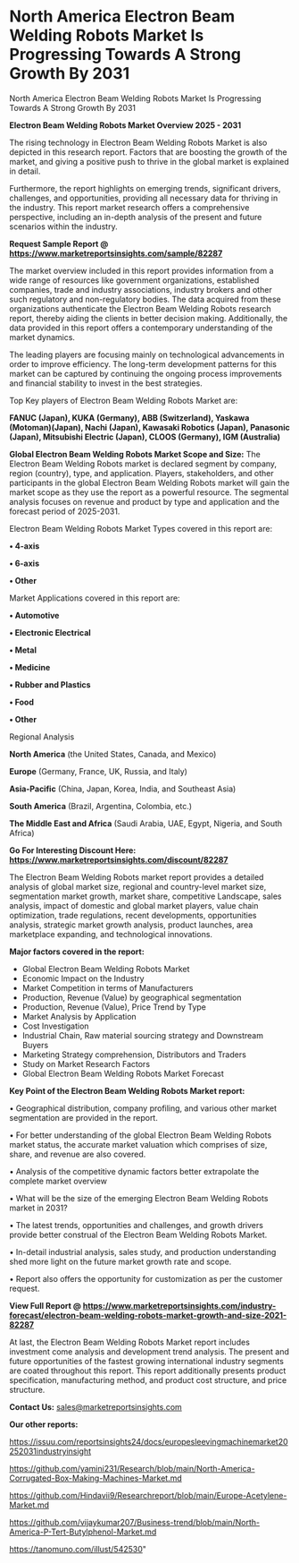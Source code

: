 # North America Electron Beam Welding Robots Market Is Progressing Towards A Strong Growth By 2031
North America Electron Beam Welding Robots Market Is Progressing Towards A Strong Growth By 2031

<Strong> Electron Beam Welding Robots Market Overview 2025 - 2031</strong>

The rising technology in Electron Beam Welding Robots Market is also depicted in this research report. Factors that are boosting the growth of the market, and giving a positive push to thrive in the global market is explained in detail.

Furthermore, the report highlights on emerging trends, significant drivers, challenges, and opportunities, providing all necessary data for thriving in the industry. This report market research offers a comprehensive perspective, including an in-depth analysis of the present and future scenarios within the industry.

<strong>Request Sample Report @ <a href=https://www.marketreportsinsights.com/sample/82287>https://www.marketreportsinsights.com/sample/82287</a></strong>

The market overview included in this report provides information from a wide range of resources like government organizations, established companies, trade and industry associations, industry brokers and other such regulatory and non-regulatory bodies. The data acquired from these organizations authenticate the Electron Beam Welding Robots research report, thereby aiding the clients in better decision making. Additionally, the data provided in this report offers a contemporary understanding of the market dynamics.

The leading players are focusing mainly on technological advancements in order to improve efficiency. The long-term development patterns for this market can be captured by continuing the ongoing process improvements and financial stability to invest in the best strategies.

Top Key players of Electron Beam Welding Robots Market are:

<strong>FANUC (Japan), KUKA (Germany), ABB (Switzerland), Yaskawa (Motoman)(Japan), Nachi (Japan), Kawasaki Robotics (Japan), Panasonic (Japan), Mitsubishi Electric (Japan), CLOOS (Germany), IGM (Australia)</strong>

<strong><b>Global Electron Beam Welding Robots Market Scope and Size:</b></strong>
The Electron Beam Welding Robots market is declared segment by company, region (country), type, and application. Players, stakeholders, and other participants in the global Electron Beam Welding Robots market will gain the market scope as they use the report as a powerful resource. The segmental analysis focuses on revenue and product by type and application and the forecast period of 2025-2031.

Electron Beam Welding Robots Market Types covered in this report are:

<strong>• 4-axis

• 6-axis

• Other</strong>

Market Applications covered in this report are:

<strong>• Automotive

• Electronic Electrical

• Metal

• Medicine

• Rubber and Plastics

• Food

• Other</strong> 

Regional Analysis

<strong>North America</strong> (the United States, Canada, and Mexico)

<strong>Europe</strong> (Germany, France, UK, Russia, and Italy)

<strong>Asia-Pacific</strong> (China, Japan, Korea, India, and Southeast Asia)

<strong>South America</strong> (Brazil, Argentina, Colombia, etc.)

<strong>The Middle East and Africa</strong> (Saudi Arabia, UAE, Egypt, Nigeria, and South Africa)

<strong>Go For Interesting Discount Here: <a href=https://www.marketreportsinsights.com/discount/82287>https://www.marketreportsinsights.com/discount/82287</a></strong>

The Electron Beam Welding Robots market report provides a detailed analysis of global market size, regional and country-level market size, segmentation market growth, market share, competitive Landscape, sales analysis, impact of domestic and global market players, value chain optimization, trade regulations, recent developments, opportunities analysis, strategic market growth analysis, product launches, area marketplace expanding, and technological innovations.

<strong><b>Major factors covered in the report:</b></strong>
<ul>
  <li>Global Electron Beam Welding Robots Market </li>
  <li>Economic Impact on the Industry</li>
  <li>Market Competition in terms of Manufacturers</li>
  <li>Production, Revenue (Value) by geographical segmentation</li>
  <li>Production, Revenue (Value), Price Trend by Type</li>
  <li>Market Analysis by Application</li>
  <li>Cost Investigation</li>
  <li>Industrial Chain, Raw material sourcing strategy and Downstream Buyers</li>
  <li>Marketing Strategy comprehension, Distributors and Traders</li>
  <li>Study on Market Research Factors</li>
  <li>Global Electron Beam Welding Robots Market Forecast</li>
</ul>

<strong><b>Key Point of the Electron Beam Welding Robots Market report:</b></strong>

• Geographical distribution, company profiling, and various other market segmentation are provided in the report.

• For better understanding of the global Electron Beam Welding Robots market status, the accurate market valuation which comprises of size, share, and revenue are also covered.

• Analysis of the competitive dynamic factors better extrapolate the complete market overview

• What will be the size of the emerging Electron Beam Welding Robots market in 2031?

• The latest trends, opportunities and challenges, and growth drivers provide better construal of the Electron Beam Welding Robots Market.

• In-detail industrial analysis, sales study, and production understanding shed more light on the future market growth rate and scope.

• Report also offers the opportunity for customization as per the customer request.

<strong><b>View Full Report @ <a href=https://www.marketreportsinsights.com/industry-forecast/electron-beam-welding-robots-market-growth-and-size-2021-82287>https://www.marketreportsinsights.com/industry-forecast/electron-beam-welding-robots-market-growth-and-size-2021-82287</a></b></strong>


At last, the Electron Beam Welding Robots Market report includes investment come analysis and development trend analysis. The present and future opportunities of the fastest growing international industry segments are coated throughout this report. This report additionally presents product specification, manufacturing method, and product cost structure, and price structure.

<strong>Contact Us:</strong>
sales@marketreportsinsights.com

<strong>Our other reports:</strong>

<a href=https://issuu.com/reportsinsights24/docs/europesleevingmachinemarket20252031industryinsight>https://issuu.com/reportsinsights24/docs/europesleevingmachinemarket20252031industryinsight</a>

<a href=https://github.com/yamini231/Research/blob/main/North-America-Corrugated-Box-Making-Machines-Market.md>https://github.com/yamini231/Research/blob/main/North-America-Corrugated-Box-Making-Machines-Market.md</a>

<a href=https://github.com/Hindavii9/Researchreport/blob/main/Europe-Acetylene-Market.md>https://github.com/Hindavii9/Researchreport/blob/main/Europe-Acetylene-Market.md</a>

<a href=https://github.com/vijaykumar207/Business-trend/blob/main/North-America-P-Tert-Butylphenol-Market.md>https://github.com/vijaykumar207/Business-trend/blob/main/North-America-P-Tert-Butylphenol-Market.md</a>

<a href=https://tanomuno.com/illust/542530>https://tanomuno.com/illust/542530</a>"
